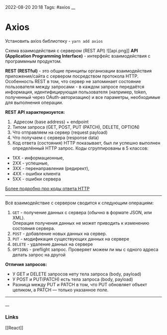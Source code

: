 2022-08-20 20:18
Tags: #axios
__
# Axios
Установить axios библиотеку - `yarn add axios`

Схема взаимодействия с сервером (REST API)
![[api.png]]
**API (Application Programming Interface)** - интерфейс взаимодействия с программным продуктом.  

**REST (RESTful)** - это общие принципы организации взаимодействия приложения/сайта с сервером посредством протокола HTTP. Особенность REST в том, что сервер не запоминает состояние пользователя между запросами - в каждом запросе передаётся информация, идентифицирующая пользователя (например, token, полученный через OAuth-авторизацию) и все параметры, необходимые для выполнения операции.  

**REST API характеризуется:**
1.   Адресом (base address) + endpoint
2.  Типом запроса (GET, POST, PUT (PATCH), DELETE, OPTION)
3.  Что отправляем на сервер (request payload)
4.  Что получаем с сервера (response data)
5.  Код ответа (состояния) HTTP показывает, был ли успешно выполнен определённый HTTP запрос. Коды сгруппированы в 5 классов:
-   1XX - информационные,
-   2XX - успешные,
-   3XX - перенаправления (редирект),
-   4XX - ошибки клиента
-   5XX - ошибки сервера

[Более подробно про коды ответа HTTP](https://developer.mozilla.org/ru/docs/Web/HTTP/Status)

---
Всё взаимодействие с сервером сводится к следующим операциям:
1.  `GET` - получение данных с сервера (обычно в формате JSON, или XML).  
    Операция получения данных не может приводить к изменению состояния сервера.
2.  `POST` - добавление новых данных на сервер.
3.  `PUT` - модификация существующих данных на сервере
4.  `DELETE` - удаление данных на сервере
5.  `OPTIONS` - preflight запрос. Проверяет можем ли мы с одного адреса делать запрос на другой

**Отличия запросов:**

-  У GET и DELETE запросов нету тела запроса (body, payload)
-  У POST и PUT(PATCH) есть тела запроса (body, payload)
-  Разница между PUT и PATCH в том, что PUT обновляет объект целиком, а PATCH — только указанное поле.
---


__
### Links
[[React]]